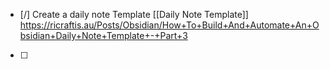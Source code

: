 - [/] Create a daily note Template [[Daily Note Template]] https://ricraftis.au/Posts/Obsidian/How+To+Build+And+Automate+An+Obsidian+Daily+Note+Template+-+Part+3
- [ ] 